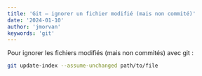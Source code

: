 ```yaml
---
title: 'Git — ignorer un fichier modifié (mais non commité)'
date: '2024-01-10'
author: 'jmorvan'
keywords: 'git'
---
```


Pour ignorer les fichiers modifiés (mais non commités) avec git :

```bash
git update-index --assume-unchanged path/to/file
```
    
